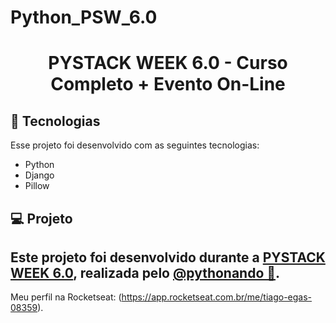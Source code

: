 # Python_PSW_6.0

<h1 align="center">
    PYSTACK WEEK 6.0 - Curso Completo + Evento On-Line
</h1>

## 🚀 Tecnologias

Esse projeto foi desenvolvido com as seguintes tecnologias:

- Python
- Django
- Pillow

## 💻 Projeto

## Este projeto foi desenvolvido durante a **[PYSTACK WEEK 6.0](https://pythonando.com.br/psw/evento/)**, realizada pelo **[@pythonando 💜](https://www.youtube.com/@pythonando)**.

Meu perfil na Rocketseat: (https://app.rocketseat.com.br/me/tiago-egas-08359).

